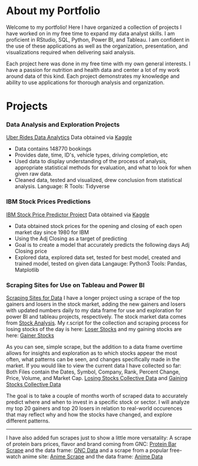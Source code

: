 # About my Portfolio
Welcome to my portfolio! 
Here I have organized a collection of projects I have worked on in my free time to expand my data analyst skills.
I am proficient in RStudio, SQL, Python, Power BI, and Tableau. I am confident in the use of these applications as well as the
organization, presentation, and visualizations required when delivering said analysis. 

Each project here was done in my free time with my own general interests. I have a passion for nutrition and health data and center a lot of my work around data of this kind.
Each project demonstrates my knowledge and ability to use applications for thorough analysis and organization.

# Projects
### Data Analysis and Exploration Projects
[Uber Rides Data Analytics](https://github.com/hannahdpeterson/Data_Portfolio/tree/main/Uber%20Rides%20Data%20-%20Data%20Exploration)
Data obtained via [Kaggle](https://www.kaggle.com/datasets/yashdevladdha/uber-ride-analytics-dashboard/data)
* Data contains 148770 bookings
* Provides date, time, ID's, vehicle types, driving completion, etc
* Used data to display understanding of the process of analysis, appropriate statistical methods for evaluation, and what to look for when given raw data.
* Cleaned data, tested and visualized, drew conclusion from statistical analysis.
Language: R
Tools: Tidyverse

### IBM Stock Prices Predictions
[IBM Stock Price Predictor Project](https://github.com/hannahdpeterson/Data_Portfolio/tree/main/IBM_Stock_Predictions)
Data obtained via [Kaggle](https://www.kaggle.com/datasets/shahlaliaquat/ibm-stock-prices-19802025)
* Data obtained stock prices for the opening and closing of each open market day since 1980 for IBM
* Using the Adj Closing as a target of predicting
* Goal is to create a model that accurately predicts the following days Adj Closing price
* Explored data, explored data set, tested for best model, created and trained model, tested on given data
Langauge: Python3
Tools: Pandas, Matplotlib

### Scraping Sites for Use on Tableau and Power BI
[Scraping Sites for Data](https://github.com/hannahdpeterson/Data_Portfolio/tree/main/Scraping_Sets)
I have a longer project using a scrape of the top gainers and losers in the stock market, adding the new gainers and losers with updated numbers daily to my data frame for use and exploration for power BI and tableau projects, respectively. The stock market data comes from [Stock Analysis](https://stockanalysis.com/). My r.script for the collection and scraping process for losing stocks of the day is here: 
[Loser Stocks](https://github.com/hannahdpeterson/Data_Portfolio/blob/main/Scraping_Sets/Stock_Losers.R) 
and my gaining stocks are here:
[Gainer Stocks](https://github.com/hannahdpeterson/Data_Portfolio/blob/main/Scraping_Sets/Stock_Gainers.R)

As you can see, simple scrape, but the addition to a data frame overtime allows for insights and exploration as to which stocks appear the most often, what patterns can be seen, and changes specifically made in the market. If you would like to view the current data I have collected so far:
Both Files contain the Dates, Symbol, Company, Rank, Percent Change, Price, Volume, and Market Cap.
[Losing Stocks Collective Data](https://github.com/hannahdpeterson/Data_Portfolio/blob/main/Scraping_Sets/L_Stocks_History.csv) and 
[Gaining Stocks Collective Data](https://github.com/hannahdpeterson/Data_Portfolio/blob/main/Scraping_Sets/Stocks_History.csv)

The goal is to take a couple of months worth of scraped data to accurately predict where and when to invest in a specific stock or sector. I will analyze my top 20 gainers and top 20 losers in relation to real-world occurences that may reflect why and how the stocks have changed, and explore different patterns.

________________________________________________
I have also added fun scrapes just to show a little more versatality: A scrape of protein bars prices, flavor and brand coming from GNC:
[Protein Bar Scrape](https://github.com/hannahdpeterson/Data_Portfolio/blob/main/Scraping_Sets/gnc_scrape.R) and the data frame: [GNC Data](https://github.com/hannahdpeterson/Data_Portfolio/blob/main/Scraping_Sets/gnc2_clean.csv)
and a scrape from a popular free-watch anime site: [Anime Scrape](https://github.com/hannahdpeterson/Data_Portfolio/blob/main/Scraping_Sets/quick_anime_site_scrape.R) and the data frame: [Anime Data](https://github.com/hannahdpeterson/Data_Portfolio/blob/main/Scraping_Sets/anime.csv)
